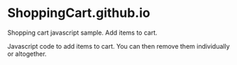 # ShoppingCart.github.io
Shopping cart javascript sample. Add items to cart.

Javascript code to add items to cart. You can then remove them individually or altogether.
